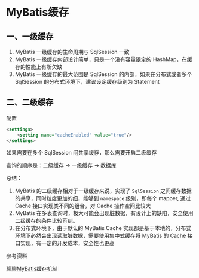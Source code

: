 # MyBatis缓存

## 一、一级缓存

1. MyBatis 一级缓存的生命周期与 SqlSession 一致
2. MyBatis 一级缓存内部设计简单，只是一个没有容量限定的 HashMap，在缓存的性能上有所欠缺
3. MyBatis 一级缓存的最大范围是 SqlSession 的内部，如果在分布式或者多个SqlSession 的分布式环境下，建议设定缓存级别为 Statement

## 二、二级缓存

配置
``` xml
<settings>
    <setting name="cacheEnabled" value="true"/>
</settings>
```

如果需要在多个 SqlSession 间共享缓存，那么需要开启二级缓存

查询的顺序是：二级缓存 -> 一级缓存 -> 数据库

总结：

1. MyBatis 的二级缓存相对于一级缓存来说，实现了 ``SqlSession`` 之间缓存数据的共享，同时粒度更加的细，能够到 ``namespace`` 级别，即每个 mapper, 通过 Cache 接口实现类不同的组合，对 Cache 操作空间比较大
2. MyBatis 在多表查询时，极大可能会出现脏数据，有设计上的缺陷，安全使用二级缓存的条件比较苛刻。
3. 在分布式环境下，由于默认的 MyBatis Cache 实现都是基于本地的，分布式环境下必然会出现读取脏数据，需要使用集中式缓存将 MyBatis 的 Cache 接口实现，有一定的开发成本，安全性也更高

参考资料

[聊聊MyBatis缓存机制](https://tech.meituan.com/2018/01/19/mybatis-cache.html)